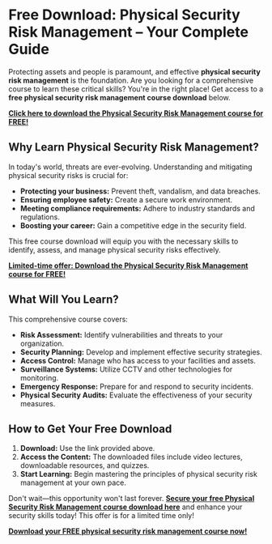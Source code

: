 # Free Download: Physical Security Risk Management – Your Complete Guide

Protecting assets and people is paramount, and effective **physical security risk management** is the foundation. Are you looking for a comprehensive course to learn these critical skills? You're in the right place! Get access to a **free physical security risk management course download** below.

[**Click here to download the Physical Security Risk Management course for FREE!**](https://udemywork.com/physical-security-risk-management)

## Why Learn Physical Security Risk Management?

In today's world, threats are ever-evolving. Understanding and mitigating physical security risks is crucial for:

*   **Protecting your business:** Prevent theft, vandalism, and data breaches.
*   **Ensuring employee safety:** Create a secure work environment.
*   **Meeting compliance requirements:** Adhere to industry standards and regulations.
*   **Boosting your career:** Gain a competitive edge in the security field.

This free course download will equip you with the necessary skills to identify, assess, and manage physical security risks effectively.

[**Limited-time offer: Download the Physical Security Risk Management course for FREE!**](https://udemywork.com/physical-security-risk-management)

## What Will You Learn?

This comprehensive course covers:

*   **Risk Assessment:** Identify vulnerabilities and threats to your organization.
*   **Security Planning:** Develop and implement effective security strategies.
*   **Access Control:** Manage who has access to your facilities and assets.
*   **Surveillance Systems:** Utilize CCTV and other technologies for monitoring.
*   **Emergency Response:** Prepare for and respond to security incidents.
*   **Physical Security Audits:** Evaluate the effectiveness of your security measures.

## How to Get Your Free Download

1.  **Download:** Use the link provided above.
2.  **Access the Content:** The downloaded files include video lectures, downloadable resources, and quizzes.
3.  **Start Learning:** Begin mastering the principles of physical security risk management at your own pace.

Don't wait—this opportunity won't last forever. **[Secure your free Physical Security Risk Management course download here](https://udemywork.com/physical-security-risk-management)** and enhance your security skills today! This offer is for a limited time only!

[**Download your FREE physical security risk management course now!**](https://udemywork.com/physical-security-risk-management)
